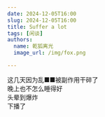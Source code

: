```yaml
---
date: 2024-12-05T16:00
slug: 2024-12-05T16:00
title: Suffer a lot
tags: [闲谈]
authors:
  name: 乾狐离光
  image_url: /img/fox.png

---
```


这几天因为乱■■被副作用干碎了<br />
晚上也不怎么睡得好<br />
头晕到爆炸<br />
下播了